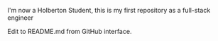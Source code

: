 I'm now a Holberton Student, this is my first repository as a full-stack engineer

Edit to README.md from GitHub interface.
